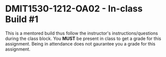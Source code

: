 # DMIT1530-1212-OA02 - In-class Build #1
This is a mentored build thus follow the instructor's instructions/questions during the class block. You **MUST** be present in class to get a grade for this assignment. Being in attendance does not gaurantee you a grade for this assignment.
